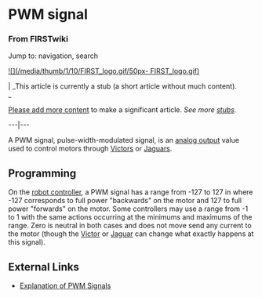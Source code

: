

# PWM signal

### From FIRSTwiki

Jump to: navigation, search

[![](/media/thumb/1/10/FIRST_logo.gif/50px-
FIRST_logo.gif)](/index.php/Image:FIRST_logo.gif "" )

|  _This article is currently a stub (a short article without much content).  
_

[Please add more
content](http://www.firstwiki.net/index.php?title=PWM_signal&action=edit
"http://www.firstwiki.net/index.php?title=PWM_signal&action=edit" ) to make a
significant article. _See more [stubs](/index.php/Special:Shortpages
"Special:Shortpages" )._  
  
---|---  
  
  
A PWM signal, pulse-width-modulated signal, is an [analog
output](/index.php?title=Analog_output&action=edit "Analog output" ) value
used to control motors through [Victors](/index.php/Victor "Victor" ) or
[Jaguars](/index.php/Jaguar "Jaguar" ).


## Programming

On the [robot controller](/index.php/Robot_Controller "Robot Controller" ), a
PWM signal has a range from -127 to 127 in where -127 corresponds to full
power "backwards" on the motor and 127 to full power "forwards" on the motor.
Some controllers may use a range from -1 to 1 with the same actions occurring
at the minimums and maximums of the range. Zero is neutral in both cases and
does not move send any current to the motor (though the
[Victor](/index.php/Victor "Victor" ) or [Jaguar](/index.php/Jaguar "Jaguar" )
can change what exactly happens at this signal).


## External Links

  * [Explanation of PWM Signals](http://www.powerdesignersusa.com/InfoWeb/design_center/articles/PWM/pwm.shtm "http://www.powerdesignersusa.com/InfoWeb/design_center/articles/PWM/pwm.shtm" )

